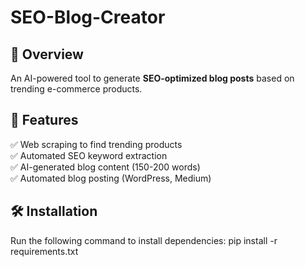 # SEO-Blog-Creator
## 🚀 Overview
An AI-powered tool to generate **SEO-optimized blog posts** based on trending e-commerce products.

## 🔹 Features
✅ Web scraping to find trending products  
✅ Automated SEO keyword extraction  
✅ AI-generated blog content (150-200 words)  
✅ Automated blog posting (WordPress, Medium)  

## 🛠️ Installation
Run the following command to install dependencies:
pip install -r requirements.txt
